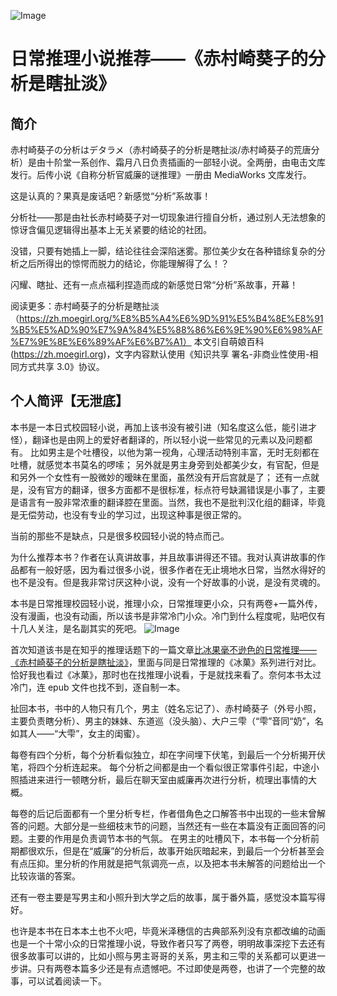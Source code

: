 ![Image](https://pic4.zhimg.com/80/v2-295a375e4f558a80f67a5581b001d8ec.jpg)

# 日常推理小说推荐——《赤村崎葵子的分析是瞎扯淡》

## 简介

赤村崎葵子の分析はデタラメ（赤村崎葵子的分析是瞎扯淡/赤村崎葵子的荒唐分析）是由十阶堂一系创作、霜月八日负责插画的一部轻小说。全两册，由电击文库发行。后传小说《自称分析官威廉的谜推理》一册由 MediaWorks 文库发行。

这是认真的？果真是废话吧？新感觉“分析”系故事！

分析社——那是由社长赤村崎葵子对一切现象进行擅自分析，通过别人无法想象的惊讶含偏见逻辑得出基本上无关紧要的结论的社团。

没错，只要有她插上一脚，结论往往会深陷迷雾。那位美少女在各种错综复杂的分析之后所得出的惊愕而脱力的结论，你能理解得了么！？

闪耀、瞎扯、还有一点点福利捏造而成的新感觉日常“分析”系故事，开幕！

阅读更多：赤村崎葵子的分析是瞎扯淡（https://zh.moegirl.org/%E8%B5%A4%E6%9D%91%E5%B4%8E%E8%91%B5%E5%AD%90%E7%9A%84%E5%88%86%E6%9E%90%E6%98%AF%E7%9E%8E%E6%89%AF%E6%B7%A1）
本文引自萌娘百科(https://zh.moegirl.org)，文字内容默认使用《知识共享 署名-非商业性使用-相同方式共享 3.0》协议。

## 个人简评【无泄底】

本书是一本日式校园轻小说，再加上该书没有被引进（知名度这么低，能引进才怪），翻译也是由网上的爱好者翻译的，所以轻小说一些常见的元素以及问题都有。
比如男主是个吐槽役，以他为第一视角，心理活动特别丰富，无时无刻都在吐槽，就感觉本书莫名的啰嗦；
另外就是男主身旁到处都美少女，有官配，但是和另外一个女性有一股微妙的暧昧在里面，虽然没有开后宫就是了；
还有一点就是，没有官方的翻译，很多方面都不是很标准，标点符号缺漏错误是小事了，主要是语言有一股非常浓重的翻译腔在里面。当然，我也不是批判汉化组的翻译，毕竟是无偿劳动，也没有专业的学习过，出现这种事是很正常的。

当前的那些不是缺点，只是很多校园轻小说的特点而己。

为什么推荐本书？作者在认真讲故事，并且故事讲得还不错。我对认真讲故事的作品都有一般好感，因为看过很多小说，很多作者在无止境地水日常，当然水得好的也不是没有。但是我非常讨厌这种小说，没有一个好故事的小说，是没有灵魂的。

本书是日常推理校园轻小说，推理小众，日常推理更小众，只有两卷+一篇外传，没有漫画，也没有动画，所以该书是非常冷门小众。冷门到什么程度呢，贴吧仅有十几人关注，是名副其实的死吧。
![Image](https://pic4.zhimg.com/80/v2-a6771334b2ae7167a4f21e646ee56024.png)

首次知道该书是在知乎的推理话题下的一篇文章[比冰果毫不逊色的日常推理——《赤村崎葵子的分析是瞎扯淡》](https://zhuanlan.zhihu.com/p/110056756)，里面与同是日常推理的《冰菓》系列进行对比。恰好我也看过《冰菓》，那时也在找推理小说看，于是就找来看了。奈何本书太过冷门，连 epub 文件也找不到，逐自制一本。

扯回本书，书中的人物只有几个，男主（姓名忘记了）、赤村崎葵子（外号小照，主要负责瞎分析）、男主的妹妹、东道巡（没头脑）、大户三雫（“雫”音同“奶”，名如其人——“大雫”，女主的闺蜜）。

每卷有四个分析，每个分析看似独立，却在字间埋下伏笔，到最后一个分析揭开伏笔，将四个分析连起来。
每个分析之间都是由一个看似很正常事件引起，中途小照插进来进行一顿瞎分析，最后在聊天室由威廉再次进行分析，梳理出事情的大概。

每卷的后记后面都有一个里分析专栏，作者借角色之口解答书中出现的一些末曾解答的问题。大部分是一些细枝末节的问题，当然还有一些在本篇没有正面回答的问题。主要的作用是负责调节本书的气氛。
在男主的吐槽风下，本书每一个分析前期都很欢乐，但是在“威廉”的分析后，故事开始灰暗起来，到最后一个分析甚至会有点压抑。里分析的作用就是把气氛调亮一点，以及把本书未解答的问题给出一个比较诙谐的答案。

还有一卷主要是写男主和小照升到大学之后的故事，属于番外篇，感觉没本篇写得好。

也许是本书在日本本土也不火吧，毕竟米泽穗信的古典部系列没有京都改编的动画也是一个十常小众的日常推理小说，导致作者只写了两卷，明明故事深挖下去还有很多故事可以讲的，比如小照与男主哥哥的关系，男主和三雫的关系都可以更进一步讲。只有两卷本篇多少还是有点遗憾吧。不过即使是两卷，也讲了一个完整的故事，可以试着阅读一下。
